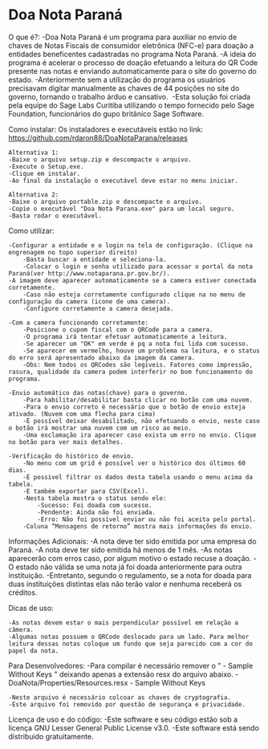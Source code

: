 ﻿# Doa Nota Paraná

O que é?:
	-Doa Nota Paraná é um programa para auxiliar no envio de chaves de Notas Fiscais de consumidor eletrônica (NFC-e) para doação a entidades beneficentes cadastradas no programa Nota Paraná. 
	-A ideia do programa é acelerar o processo de doação efetuando a leitura do QR Code presente nas notas e enviando automaticamente para o site do governo do estado. 
	-Anteriormente sem a utilização do programa os usuários precisavam digitar manualmente as chaves de 44 posições no site do governo, tornando o trabalho árduo e cansativo. 
	-Esta solução foi criada pela equipe do Sage Labs Curitiba utilizando o tempo fornecido pelo Sage Foundation, funcionários do gupo britânico Sage Software.

Como instalar:
	Os instaladores e executáveis estão no link:
	https://github.com/rdaron88/DoaNotaParana/releases

	Alternativa 1:
	-Baixe o arquivo setup.zip e descompacte o arquivo.
	-Execute o Setup.exe.
	-Clique em instalar.
	-Ao final da instalação o executável deve estar no menu iniciar.
	
	Alternativa 2:
	-Baixe o arquivo portable.zip e descompacte o arquivo.
	-Copie o executável "Doa Nota Parana.exe" para um local seguro.
	-Basta rodar o executável.

Como utilizar:
	
	-Configurar a entidade e o login na tela de configuração. (Clique na engrenagem no topo superior direito)
		-Basta buscar a entidade e seleciona-la.
		-Colocar o login e senha utilizado para acessar o portal da nota Paraná(ver http://www.notaparana.pr.gov.br/).
	-A imagem deve aparecer automaticamente se a camera estiver conectada corretamente. 	
		-Caso não esteja corretamente configurado clique na no menu de configuração da camera (icone de uma camera).
		-Configure corretamente a camera desejada.

	-Com a camera funcionando corretamente:
		-Posicione o cupom fiscal com o QRCode para a camera.
		-O programa irá tentar efetuar automaticamente a leitura.
		-Se aparecer um "OK" em verde é pq a nota foi lida com sucesso.
		-Se aparecer em vermelho, houve um problema na leitura, e o status do erro será apresentado abaixo da imagem da camera.
		-Obs: Nem todos os QRCodes são legiveis. Fatores como impressão, rasura, qualidade da camera podem interferir no bom funcionamento do programa.

	-Envio automático das notas(chave) para o governo.
		-Para habilitar/desabilitar basta clicar no botão com uma nuvem.
		-Para o envio correto é necessário que o botão de envio esteja ativado. (Nuvem com uma flecha para cima)
		-É possível deixar desabilitado, não efetuando o envio, neste caso o botão irá mostrar uma nuvem com um risco ao meio.
		-Uma exclamação ira aparecer caso exista um erro no envio. Clique no botão para ver mais detalhes.

	-Verificação do histórico de envio.
		-No menu com um grid é possível ver o histórico dos últimos 60 dias.
		-É possivel filtrar os dados desta tabela usando o menu acima da tabela.
		-E também exportar para CSV(Excel).
		-Nesta tabela mostra o status sendo ele:
			-Sucesso: Foi doada com sucesso.
			-Pendente: Ainda não foi enviada.
			-Erro: Não foi possível enviar ou não foi aceita pelo portal. 
		-Coluna “Mensagens de retorno” mostra mais informações do envio.

Informações Adicionais:
	-A nota deve ter sido emitida por uma empresa do Paraná.
	-A nota deve ter sido emitida há menos de 1 mês.
	-As notas aparecerão com erros caso, por algum motivo o estado recuse a doação.
	-O estado não válida se uma nota já foi doada anteriormente para outra instituição. 
	-Entretanto, segundo o regulamento, se a nota for doada para duas instituições distintas elas não terão valor e nenhuma receberá os créditos.

Dicas de uso:

	-As notas devem estar o mais perpendicular possível em relação a câmera. 
	-Algumas notas possuem o QRCode deslocado para um lado. Para melhor leitura dessas notas coloque um fundo que seja parecido com a cor do papel da nota. 


Para Desenvolvedores:
	-Para compilar é necessário remover o " - Sample Without Keys
" deixando apenas a extensão resx do arquivo abaixo.
		-DoaNota/Properties/Resources.resx - Sample Without Keys

	-Neste arquivo é necessário colcoar as chaves de cryptografia.
	-Este arquivo foi removido por questão de segurança e privacidade.

Licença de uso e do código:
	-Este software e seu código estão sob a licença GNU Lesser General Public License v3.0.
	-Este software está sendo distribuido gratuitamente.